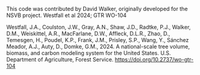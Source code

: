 This code was contributed by David Walker, originally developed for the NSVB project. Westfall et al 2024; GTR WO-104
 
Westfall, J.A., Coulston, J.W., Gray, A.N., Shaw, J.D., Radtke, P.J., Walker, D.M., Weiskittel, A.R., MacFarlane, D.W., Affleck, D.L.R., Zhao, D., Temesgen, H., Poudel, K.P., Frank, J.M., Prisley, S.P., Wang, Y., Sánchez Meador, A.J., Auty, D., Domke, G.M., 2024. A national-scale tree volume, biomass, and carbon modeling system for the United States. U.S. Department of Agriculture, Forest Service. https://doi.org/10.2737/wo-gtr-104



